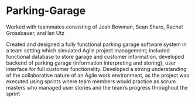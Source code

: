 # Parking-Garage

Worked with teammates consisting of Josh Bowman, Sean Sharo, Rachel Grossbauer, and Ian Utz

Created and designed a fully functional parking garage software system in a team setting which simulated Agile project management; included functional database to store garage and customer information, developed backend of parking garage (information interpreting and storing), user interface for full customer functionality. Developed a strong understanding of the collaborative nature of an Agile work environment, as the project was executed using sprints where team members would practice as scrum masters who managed user stories and the team’s progress throughout the sprint
